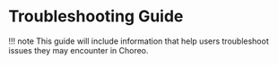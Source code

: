 # Troubleshooting Guide

!!! note
    This guide will include information that help users troubleshoot issues they may encounter in Choreo.